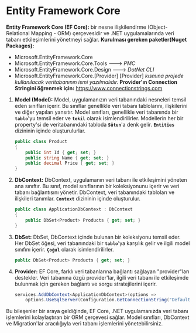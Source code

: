 ﻿
# Entity Framework Core
**Entity Framework Core (EF Core):** bir nesne ilişkilendirme (Object-Relational Mapping - ORM) çerçevesidir ve .NET uygulamalarında veri tabanı etkileşimlerini yönetmeyi sağlar.
**Kurulması gereken paketler(Nuget Packages):**

- Microsoft.EntityFramework.Core 
 -  Microsoft.EntityFramework.Core.Tools ---> *PMC* 
 -  Microsoft.EntityFramework.Core.Design ---> *DotNet CLI* 
 - Microsoft.EntityFramework.Core.[Provider] 
 [Provider] *kısmına projede kullanılacak veritabanının ismi yazılmalıdır.*
 **Provider'ın Connection Stringini öğrenmek için:** https://www.connectionstrings.com

1. **Model (Model):**
   Model, uygulamanızın veri tabanındaki nesneleri temsil eden sınıfları içerir. Bu sınıflar genellikle veri tabanı tablolarını, ilişkilerini ve diğer yapıları yansıtır. Model sınıfları, genellikle veri tabanında bir **`tablo`**'yu temsil eder ve **`tekil`** olarak isimlendirilirler. Modellerin her bir property'si de veritabanındaki tabloda **`Sütun`**'a denk gelir. **`Entities`** dizininin içinde oluşturulurlar.

   ```csharp
   public class Product
   {
       public int Id { get; set; }
       public string Name { get; set; }
       public decimal Price { get; set; }
   }
   ```

2. **DbContext:**
   DbContext, uygulamanın veri tabanı ile etkileşimini yöneten ana sınıftır. Bu sınıf, model sınıflarının bir koleksiyonunu içerir ve veri tabanı bağlantısını yönetir. DbContext, veri tabanındaki tabloları ve ilişkileri tanımlar. **`Context`** dizininin içinde oluşturulur.

   ```csharp
   public class ApplicationDbContext : DbContext
   {
       public DbSet<Product> Products { get; set; }
   }
   ```

3. **DbSet:**
   DbSet, DbContext içinde bulunan bir koleksiyonu temsil eder. Her DbSet öğesi, veri tabanındaki bir **`tablo`**'ya karşılık gelir ve ilgili model sınıfını içerir. **`Çoğul`** olarak isimlendirilirler.

   ```csharp
   public DbSet<Product> Products { get; set; }
   ```
4. **Provider:**
   EF Core, farklı veri tabanlarına bağlantı sağlayan "provider"ları destekler. Veri tabanına özgü provider'lar, ilgili veri tabanı ile etkileşimde bulunmak için gereken bağlantı ve sorgu stratejilerini içerir.

   ```csharp
   services.AddDbContext<ApplicationDbContext>(options =>
       options.UseSqlServer(Configuration.GetConnectionString("DefaultConnection")));
   ```


Bu bileşenler bir araya geldiğinde, EF Core, .NET uygulamanızda veri tabanı işlemlerini kolaylaştıran bir ORM çerçevesi sağlar. Model sınıfları, DbContext ve Migration'lar aracılığıyla veri tabanı işlemlerini yönetebilirsiniz.


